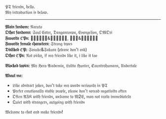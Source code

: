 𝔓𝔗 𝔣𝔯𝔦𝔢𝔫𝔡𝔰, 𝔥𝔢𝔩𝔩𝔬.  
𝔐𝔶 𝔦𝔫𝔱𝔯𝔬𝔡𝔲𝔠𝔱𝔦𝔬𝔫 𝔦𝔰 𝔟𝔢𝔩𝔬𝔴.

---

**𝔐𝔞𝔦𝔫 𝔣𝔞𝔫𝔡𝔬𝔪:** 𝔑𝔞𝔯𝔲𝔱𝔬  
**𝔒𝔱𝔥𝔢𝔯 𝔣𝔞𝔫𝔡𝔬𝔪𝔰:** 𝔖𝔬𝔲𝔩 𝔈𝔞𝔱𝔢𝔯, 𝔇𝔞𝔫𝔤𝔞𝔫𝔯𝔬𝔫𝔭𝔞, 𝔈𝔳𝔞𝔫𝔤𝔢𝔩𝔦𝔬𝔫, 𝔒𝔐𝔒𝔯𝔦  
**𝔉𝔞𝔳𝔬𝔯𝔦𝔱𝔢 ℭ𝔓𝔰:** 𝔖𝔞𝔰𝔲𝔨𝔢&𝔑𝔞𝔯𝔲𝔱𝔬, 𝔌𝔱𝔬&𝔖𝔞𝔰𝔲𝔨𝔢  
**𝔉𝔞𝔳𝔬𝔯𝔦𝔱𝔢 𝔣𝔢𝔪𝔞𝔩𝔢 𝔠𝔥𝔞𝔯𝔞𝔠𝔱𝔢𝔯𝔰:** 𝔖𝔱𝔯𝔬𝔫𝔤 𝔱𝔶𝔭𝔢𝔰  
**𝔇𝔦𝔰𝔩𝔦𝔨𝔢𝔡 ℭ𝔓:** 𝔖𝔞𝔰𝔲𝔨𝔢&𝔖𝔞𝔨𝔲𝔯𝔞 (𝔭𝔩𝔢𝔞𝔰𝔢 𝔡𝔬𝔫'𝔱 𝔞𝔰𝔨)  
**𝔒𝔱𝔥𝔢𝔯 ℭ𝔓𝔰:** 𝔑𝔬𝔱 𝔭𝔦𝔠𝔨𝔶, 𝔦𝔣 𝔪𝔶 𝔣𝔯𝔦𝔢𝔫𝔡𝔰 𝔩𝔦𝔨𝔢 𝔦𝔱, 𝔦 𝔩𝔦𝔨𝔢 𝔦𝔱 𝔱𝔬𝔬  

**𝔅𝔩𝔬𝔠𝔨𝔢𝔡 𝔱𝔬𝔭𝔦𝔠𝔰:** 𝔐𝔶 ℌ𝔢𝔯𝔬 𝔄𝔠𝔞𝔡𝔢𝔪𝔦𝔞, 𝔏𝔬𝔩𝔦𝔱𝔞 ℌ𝔲𝔫𝔱𝔢𝔯, ℭ𝔬𝔲𝔫𝔱𝔯𝔶𝔥𝔲𝔪𝔞𝔫𝔰, 𝔘𝔫𝔡𝔢𝔯𝔱𝔞𝔩𝔢  

**𝔄𝔟𝔬𝔲𝔱 𝔪𝔢:**  
- 𝔏𝔦𝔨𝔢 𝔞𝔟𝔰𝔱𝔯𝔞𝔠𝔱 𝔧𝔬𝔨𝔢𝔰, 𝔡𝔬𝔫'𝔱 𝔱𝔞𝔨𝔢 𝔪𝔶 𝔴𝔬𝔯𝔡𝔰 𝔰𝔢𝔯𝔦𝔬𝔲𝔰𝔩𝔶 𝔦𝔫 𝔓𝔗  
- 𝔓𝔯𝔢𝔣𝔢𝔯 𝔢𝔪𝔬𝔱𝔦𝔬𝔫𝔞𝔩𝔩𝔶 𝔰𝔱𝔞𝔟𝔩𝔢 𝔭𝔢𝔬𝔭𝔩𝔢, 𝔭𝔩𝔢𝔞𝔰𝔢 𝔡𝔬𝔫'𝔱 𝔰𝔭𝔯𝔢𝔞𝔡 𝔫𝔢𝔤𝔞𝔱𝔦𝔳𝔦𝔱𝔶 𝔬𝔣𝔱𝔢𝔫  
- 𝔒𝔣𝔱𝔢𝔫 𝔄𝔉𝔎 𝔴𝔦𝔱𝔥 𝔣𝔯𝔦𝔢𝔫𝔡𝔰, 𝔴𝔢𝔩𝔠𝔬𝔪𝔢 𝔱𝔬 𝔚2𝔈, 𝔪𝔞𝔶 𝔫𝔬𝔱 𝔯𝔢𝔭𝔩𝔶 𝔦𝔪𝔪𝔢𝔡𝔦𝔞𝔱𝔢𝔩𝔶  
- 𝔔𝔲𝔦𝔢𝔱 𝔴𝔦𝔱𝔥 𝔰𝔱𝔯𝔞𝔫𝔤𝔢𝔯𝔰, 𝔬𝔲𝔱𝔤𝔬𝔦𝔫𝔤 𝔴𝔦𝔱𝔥 𝔣𝔯𝔦𝔢𝔫𝔡𝔰  

𝔚𝔢𝔩𝔠𝔬𝔪𝔢 𝔱𝔬 𝔠𝔥𝔞𝔱 𝔞𝔫𝔡 𝔪𝔞𝔨𝔢 𝔣𝔯𝔦𝔢𝔫𝔡𝔰!
